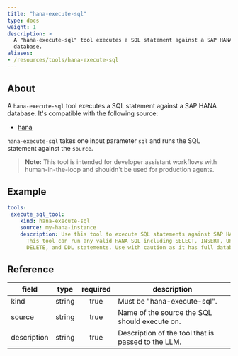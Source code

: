 ```yaml
---
title: "hana-execute-sql"
type: docs
weight: 1
description: >
  A "hana-execute-sql" tool executes a SQL statement against a SAP HANA
  database.
aliases:
- /resources/tools/hana-execute-sql
---
```


## About

A `hana-execute-sql` tool executes a SQL statement against a SAP HANA
database. It's compatible with the following source:

- [hana](../../sources/hana.md)

`hana-execute-sql` takes one input parameter `sql` and runs the SQL
statement against the `source`.

> **Note:** This tool is intended for developer assistant workflows with
> human-in-the-loop and shouldn't be used for production agents.

## Example

```yaml
tools:
 execute_sql_tool:
    kind: hana-execute-sql
    source: my-hana-instance
    description: Use this tool to execute SQL statements against SAP HANA. 
      This tool can run any valid HANA SQL including SELECT, INSERT, UPDATE, 
      DELETE, and DDL statements. Use with caution as it has full database access.
```

## Reference

| **field**   |                  **type**                  | **required** | **description**                                                                                  |
|-------------|:------------------------------------------:|:------------:|--------------------------------------------------------------------------------------------------|
| kind        |                   string                   |     true     | Must be "hana-execute-sql".                                                                     |
| source      |                   string                   |     true     | Name of the source the SQL should execute on.                                                    |
| description |                   string                   |     true     | Description of the tool that is passed to the LLM.                                               |
